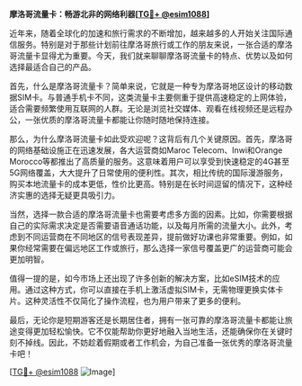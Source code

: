 **摩洛哥流量卡：畅游北非的网络利器[[TG💪+ @esim1088](https://t.me/s/esim1088)]**

近年来，随着全球化的加速和旅行需求的不断增加，越来越多的人开始关注国际通信服务。特别是对于那些计划前往摩洛哥旅行或工作的朋友来说，一张合适的摩洛哥流量卡显得尤为重要。今天，我们就来聊聊摩洛哥流量卡的特点、优势以及如何选择最适合自己的产品。

首先，什么是摩洛哥流量卡？简单来说，它就是一种专为摩洛哥地区设计的移动数据SIM卡。与普通手机卡不同，这类流量卡主要侧重于提供高速稳定的上网体验，适合需要频繁使用互联网的人群。无论是浏览社交媒体、观看在线视频还是远程办公，一张优质的摩洛哥流量卡都能让你随时随地保持连接。

那么，为什么摩洛哥流量卡如此受欢迎呢？这背后有几个关键原因。首先，摩洛哥的网络基础设施正在迅速发展，各大运营商如Maroc Telecom、Inwi和Orange Morocco等都推出了高质量的服务。这意味着用户可以享受到快速稳定的4G甚至5G网络覆盖，大大提升了日常使用的便利性。其次，相比传统的国际漫游服务，购买本地流量卡的成本更低，性价比更高。特别是在长时间逗留的情况下，这种经济实惠的选择无疑更具吸引力。

当然，选择一款合适的摩洛哥流量卡也需要考虑多方面的因素。比如，你需要根据自己的实际需求决定是否需要语音通话功能，以及每月所需的流量大小。此外，考虑到不同运营商在不同地区的信号表现差异，提前做好功课也非常重要。例如，如果你经常需要在偏远地区工作或旅行，那么选择一家信号覆盖更广的运营商可能会更加明智。

值得一提的是，如今市场上还出现了许多创新的解决方案，比如eSIM技术的应用。通过这种方式，你可以直接在手机上激活虚拟SIM卡，无需物理更换实体卡片。这种灵活性不仅简化了操作流程，也为用户带来了更多的便利。

最后，无论你是短期游客还是长期居住者，拥有一张可靠的摩洛哥流量卡都能让旅途变得更加轻松愉快。它不仅能帮助你更好地融入当地生活，还能确保你在关键时刻不掉线。因此，不妨趁着假期或者工作机会，为自己准备一张优秀的摩洛哥流量卡吧！

[[TG💪+ @esim1088](https://t.me/s/esim1088) ![Image](https://i.postimg.cc/4NQfJmqS/Snipaste-2025-05-13-00-14-12.png)]